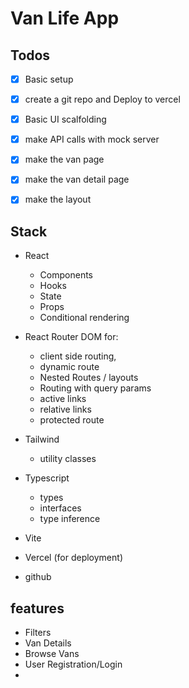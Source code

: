 # Van Life App


## Todos
- [x] Basic setup
- [x] create a git repo and Deploy to vercel
- [x] Basic UI scalfolding 
- [x] make API calls with mock server
- [x] make the van page
- [x] make the van detail page
- [x] make the layout


## Stack
- React
    - Components
    - Hooks
    - State
    - Props
    - Conditional rendering
    
- React Router DOM for:
    - client side routing, 
    - dynamic route
    - Nested Routes / layouts
    - Routing with query params
    - active links
    - relative links
    - protected route
- Tailwind
    - utility classes
- Typescript
    - types
    - interfaces
    - type inference
- Vite
- Vercel (for deployment)
- github

## features
- Filters
- Van Details
- Browse Vans
- User Registration/Login
- 

